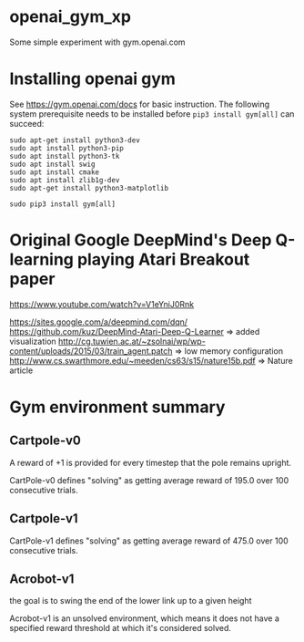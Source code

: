 # openai_gym_xp
Some simple experiment with gym.openai.com

# Installing openai gym

See https://gym.openai.com/docs for basic instruction. The following system prerequisite needs to be installed
before `pip3 install gym[all]` can succeed:

```
sudo apt-get install python3-dev
sudo apt install python3-pip
sudo apt install python3-tk
sudo apt install swig
sudo apt install cmake
sudo apt install zlib1g-dev
sudo apt-get install python3-matplotlib
```

```
sudo pip3 install gym[all]
```

# Original Google DeepMind's Deep Q-learning playing Atari Breakout paper

https://www.youtube.com/watch?v=V1eYniJ0Rnk

https://sites.google.com/a/deepmind.com/dqn/
https://github.com/kuz/DeepMind-Atari-Deep-Q-Learner
=> added visualization
http://cg.tuwien.ac.at/~zsolnai/wp/wp-content/uploads/2015/03/train_agent.patch
=> low memory configuration
http://www.cs.swarthmore.edu/~meeden/cs63/s15/nature15b.pdf
=> Nature article

# Gym environment summary

## Cartpole-v0

A reward of +1 is provided for every timestep that the pole remains upright.

CartPole-v0 defines "solving" as getting average reward of 195.0 over 100 consecutive trials. 

## Cartpole-v1

CartPole-v1 defines "solving" as getting average reward of 475.0 over 100 consecutive trials. 

## Acrobot-v1 

the goal is to swing the end of the lower link up to a given height

Acrobot-v1 is an unsolved environment, which means it does not have a specified reward threshold at which it's considered solved. 
